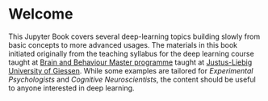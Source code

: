 # Welcome

This Jupyter Book covers several deep-learning topics building slowly from basic concepts to more 
advanced usages. The materials in this book initiated originally from the teaching syllabus for the 
deep learning course taught at [Brain and Behaviour Master programme](https://www.uni-giessen.de/de/studium/studienangebot/master/mbb?set_language=de) 
taught at [Justus-Liebig University of Giessen](https://www.uni-giessen.de/jlyou/en/index.html). 
While some examples are tailored for *Experimental Psychologists* and *Cognitive Neuroscientists*, 
the content should be useful to anyone interested in deep learning.

```{tableofcontents}
```
